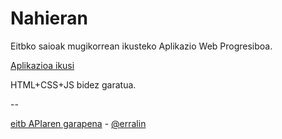 # Nahieran

Eitbko saioak mugikorrean ikusteko Aplikazio Web Progresiboa.

[Aplikazioa ikusi](https://asiermusa.github.io/nahieran/)

HTML+CSS+JS bidez garatua.

--

[eitb APIaren garapena](https://erral.github.io/eitbapi/#/) - [@erralin](https://twitter.com/erralin)
